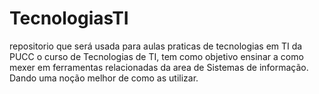 # TecnologiasTI
repositorio que será usada para aulas praticas de tecnologias em TI da PUCC
o curso de Tecnologias de TI, tem como objetivo ensinar a como mexer em ferramentas relacionadas da area de Sistemas de informação. Dando uma noção melhor de como as utilizar.
